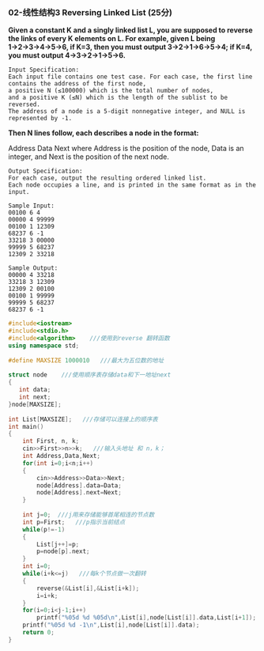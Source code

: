 ### 02-线性结构3 Reversing Linked List (25分)
**Given a constant K and a singly linked list L, you are supposed to reverse the links of every K elements on L.
For example, given L being 1→2→3→4→5→6, if K=3, then you must output 3→2→1→6→5→4; if K=4, you must output 4→3→2→1→5→6.**
```
Input Specification:
Each input file contains one test case. For each case, the first line contains the address of the first node, 
a positive N (≤100000) which is the total number of nodes, 
and a positive K (≤N) which is the length of the sublist to be reversed. 
The address of a node is a 5-digit nonnegative integer, and NULL is represented by -1.
```
**Then N lines follow, each describes a node in the format:**

Address Data Next
where Address is the position of the node, Data is an integer, and Next is the position of the next node.
```
Output Specification:
For each case, output the resulting ordered linked list. 
Each node occupies a line, and is printed in the same format as in the input.
```
```
Sample Input:
00100 6 4
00000 4 99999
00100 1 12309
68237 6 -1
33218 3 00000
99999 5 68237
12309 2 33218
```
```
Sample Output:
00000 4 33218
33218 3 12309
12309 2 00100
00100 1 99999
99999 5 68237
68237 6 -1
```
```c++
#include<iostream>
#include<stdio.h>
#include<algorithm>    ///使用到reverse 翻转函数
using namespace std;
 
#define MAXSIZE 1000010   ///最大为五位数的地址
 
struct node    ///使用顺序表存储data和下一地址next
{
   int data;   
   int next;
}node[MAXSIZE];
 
int List[MAXSIZE];   ///存储可以连接上的顺序表
int main()
{
    int First, n, k;  
    cin>>First>>n>>k;   ///输入头地址 和 n，k；
    int Address,Data,Next;
    for(int i=0;i<n;i++)
    {
        cin>>Address>>Data>>Next;
        node[Address].data=Data;
        node[Address].next=Next;
    }
 
    int j=0;  ///j用来存储能够首尾相连的节点数
    int p=First;   ///p指示当前结点
    while(p!=-1)
    {
        List[j++]=p;
        p=node[p].next;
    }
    int i=0;
    while(i+k<=j)   ///每k个节点做一次翻转
    {
        reverse(&List[i],&List[i+k]);
        i=i+k;
    }
    for(i=0;i<j-1;i++)
        printf("%05d %d %05d\n",List[i],node[List[i]].data,List[i+1]);
    printf("%05d %d -1\n",List[i],node[List[i]].data);
    return 0;
}
```
